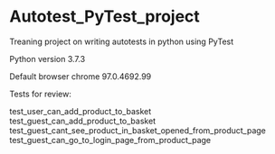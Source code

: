 # Autotest_PyTest_project
Treaning project on writing autotests in python using PyTest

Python version 3.7.3

Default browser chrome 97.0.4692.99

Tests for review:

test_user_can_add_product_to_basket
test_guest_can_add_product_to_basket
test_guest_cant_see_product_in_basket_opened_from_product_page
test_guest_can_go_to_login_page_from_product_page

